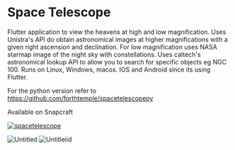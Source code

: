 # Space Telescope

Flutter application to view the heavens at high and low magnification. Uses Unistra's API do obtain astronomical images at higher magnifications with a given right ascension and declination. For low magnification uses NASA starmap image of the night sky with constellations. Uses caltech's astronomical lookup API to allow you to search for specific objects eg NGC 100. Runs on Linux, Windows, macos. IOS and Android since its using Flutter.

For the python version refer to https://github.com/forthtemple/spacetelescopepy

Available on Snapcraft

[![spacetelescope](https://snapcraft.io/spacetelescope/badge.svg)](https://snapcraft.io/spacetelescope)

![Untitled](https://github.com/user-attachments/assets/e1307738-30a8-4939-8648-8388b2fc5618)
![Untitleiid](https://github.com/user-attachments/assets/7ba3a8b5-2f61-46c0-8cd8-b8c1a425d948)
